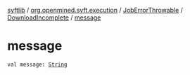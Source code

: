 [syftlib](../../../index.md) / [org.openmined.syft.execution](../../index.md) / [JobErrorThrowable](../index.md) / [DownloadIncomplete](index.md) / [message](./message.md)

# message

`val message: `[`String`](https://kotlinlang.org/api/latest/jvm/stdlib/kotlin/-string/index.html)
